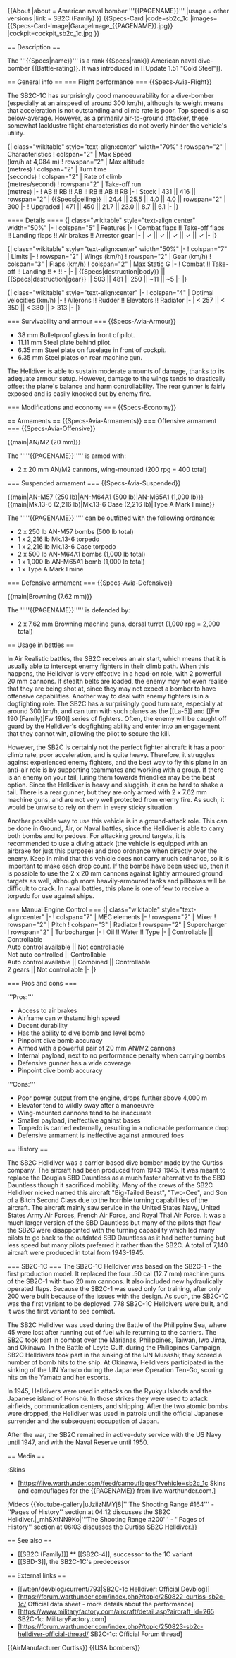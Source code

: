 {{About
|about = American naval bomber '''{{PAGENAME}}'''
|usage = other versions
|link = SB2C (Family)
}}
{{Specs-Card
|code=sb2c_1c
|images={{Specs-Card-Image|GarageImage_{{PAGENAME}}.jpg}}
|cockpit=cockpit_sb2c_1c.jpg
}}

== Description ==

<!-- ''In the description, the first part should be about the history of and the creation and combat usage of the aircraft, as well as its key features. In the second part, tell the reader about the aircraft in the game. Insert a screenshot of the vehicle, so that if the novice player does not remember the vehicle by name, he will immediately understand what kind of vehicle the article is talking about.'' -->

The '''{{Specs|name}}''' is a rank {{Specs|rank}} American naval dive-bomber {{Battle-rating}}. It was introduced in [[Update 1.51 "Cold Steel"]].

== General info ==
=== Flight performance ===
{{Specs-Avia-Flight}}

<!-- ''Describe how the aircraft behaves in the air. Speed, manoeuvrability, acceleration and allowable loads - these are the most important characteristics of the vehicle.'' -->

The SB2C-1C has surprisingly good manoeuvrability for a dive-bomber (especially at an airspeed of around 300 km/h), although its weight means that acceleration is not outstanding and climb rate is poor. Top speed is also below-average. However, as a primarily air-to-ground attacker, these somewhat lacklustre flight characteristics do not overly hinder the vehicle's utility.

{| class="wikitable" style="text-align:center" width="70%"
! rowspan="2" | Characteristics
! colspan="2" | Max Speed<br>(km/h at 4,084 m)
! rowspan="2" | Max altitude<br>(metres)
! colspan="2" | Turn time<br>(seconds)
! colspan="2" | Rate of climb<br>(metres/second)
! rowspan="2" | Take-off run<br>(metres)
|-
! AB !! RB !! AB !! RB !! AB !! RB
|-
! Stock
| 431 || 416 || rowspan="2" | {{Specs|ceiling}} || 24.4 || 25.5 || 4.0 || 4.0 || rowspan="2" | 300
|-
! Upgraded
| 471 || 450 || 21.7 || 23.0 || 8.7 || 6.1
|-
|}

==== Details ====
{| class="wikitable" style="text-align:center" width="50%"
|-
! colspan="5" | Features
|-
! Combat flaps !! Take-off flaps !! Landing flaps !! Air brakes !! Arrestor gear
|-
| ✓ || ✓ || ✓ || ✓ || ✓ <!-- ✓ -->
|-
|}

{| class="wikitable" style="text-align:center" width="50%"
|-
! colspan="7" | Limits
|-
! rowspan="2" | Wings (km/h)
! rowspan="2" | Gear (km/h)
! colspan="3" | Flaps (km/h)
! colspan="2" | Max Static G
|-
! Combat !! Take-off !! Landing !! + !! -
|-
| {{Specs|destruction|body}} || {{Specs|destruction|gear}} || 503 || 481 || 250 || ~11 || ~5
|-
|}

{| class="wikitable" style="text-align:center"
|-
! colspan="4" | Optimal velocities (km/h)
|-
! Ailerons !! Rudder !! Elevators !! Radiator
|-
| < 257 || < 350 || < 380 || > 313
|-
|}

=== Survivability and armour ===
{{Specs-Avia-Armour}}

<!-- ''Examine the survivability of the aircraft. Note how vulnerable the structure is and how secure the pilot is, whether the fuel tanks are armoured, etc. Describe the armour, if there is any, and also mention the vulnerability of other critical aircraft systems.'' -->

- 38 mm Bulletproof glass in front of pilot.
- 11.11 mm Steel plate behind pilot.
- 6.35 mm Steel plate on fuselage in front of cockpit.
- 6.35 mm Steel plates on rear machine gun.

The Helldiver is able to sustain moderate amounts of damage, thanks to its adequate armour setup. However, damage to the wings tends to drastically offset the plane's balance and harm controllability. The rear gunner is fairly exposed and is easily knocked out by enemy fire.

=== Modifications and economy ===
{{Specs-Economy}}

== Armaments ==
{{Specs-Avia-Armaments}}
=== Offensive armament ===
{{Specs-Avia-Offensive}}

<!-- ''Describe the offensive armament of the aircraft, if any. Describe how effective the cannons and machine guns are in a battle, and also what belts or drums are better to use. If there is no offensive weaponry, delete this subsection.'' -->

{{main|AN/M2 (20 mm)}}

The '''''{{PAGENAME}}''''' is armed with:

- 2 x 20 mm AN/M2 cannons, wing-mounted (200 rpg = 400 total)

=== Suspended armament ===
{{Specs-Avia-Suspended}}

<!-- ''Describe the aircraft's suspended armament: additional cannons under the wings, bombs, rockets and torpedoes. This section is especially important for bombers and attackers. If there is no suspended weaponry remove this subsection.'' -->

{{main|AN-M57 (250 lb)|AN-M64A1 (500 lb)|AN-M65A1 (1,000 lb)}}
{{main|Mk.13-6 (2,216 lb)|Mk.13-6 Case (2,216 lb)|Type A Mark I mine}}

The '''''{{PAGENAME}}''''' can be outfitted with the following ordnance:

- 2 x 250 lb AN-M57 bombs (500 lb total)
- 1 x 2,216 lb Mk.13-6 torpedo
- 1 x 2,216 lb Mk.13-6 Case torpedo
- 2 x 500 lb AN-M64A1 bombs (1,000 lb total)
- 1 x 1,000 lb AN-M65A1 bomb (1,000 lb total)
- 1 x Type A Mark I mine

=== Defensive armament ===
{{Specs-Avia-Defensive}}

<!-- ''Defensive armament with turret machine guns or cannons, crewed by gunners. Examine the number of gunners and what belts or drums are better to use. If defensive weaponry is not available, remove this subsection.'' -->

{{main|Browning (7.62 mm)}}

The '''''{{PAGENAME}}''''' is defended by:

- 2 x 7.62 mm Browning machine guns, dorsal turret (1,000 rpg = 2,000 total)

== Usage in battles ==

<!-- ''Describe the tactics of playing in the aircraft, the features of using aircraft in a team and advice on tactics. Refrain from creating a "guide" - do not impose a single point of view, but instead, give the reader food for thought. Examine the most dangerous enemies and give recommendations on fighting them. If necessary, note the specifics of the game in different modes (AB, RB, SB).'' -->

In Air Realistic battles, the SB2C receives an air start, which means that it is usually able to intercept enemy fighters in their climb path. When this happens, the Helldiver is very effective in a head-on role, with 2 powerful 20 mm cannons. If stealth belts are loaded, the enemy may not even realise that they are being shot at, since they may not expect a bomber to have offensive capabilities. Another way to deal with enemy fighters is in a dogfighting role. The SB2C has a surprisingly good turn rate, especially at around 300 km/h, and can turn with such planes as the [[La-5]] and [[Fw 190 (Family)|Fw 190]] series of fighters. Often, the enemy will be caught off guard by the Helldiver's dogfighting ability and enter into an engagement that they cannot win, allowing the pilot to secure the kill.

However, the SB2C is certainly not the perfect fighter aircraft: it has a poor climb rate, poor acceleration, and is quite heavy. Therefore, it struggles against experienced enemy fighters, and the best way to fly this plane in an anti-air role is by supporting teammates and working with a group. If there is an enemy on your tail, luring them towards friendlies may be the best option. Since the Helldiver is heavy and sluggish, it can be hard to shake a tail. There is a rear gunner, but they are only armed with 2 x 7.62 mm machine guns, and are not very well protected from enemy fire. As such, it would be unwise to rely on them in every sticky situation.

Another possible way to use this vehicle is in a ground-attack role. This can be done in Ground, Air, or Naval battles, since the Helldiver is able to carry both bombs and torpedoes. For attacking ground targets, it is recommended to use a diving attack (the vehicle is equipped with an airbrake for just this purpose) and drop ordnance when directly over the enemy. Keep in mind that this vehicle does not carry much ordnance, so it is important to make each drop count. If the bombs have been used up, then it is possible to use the 2 x 20 mm cannons against lightly armoured ground targets as well, although more heavily-armoured tanks and pillboxes will be difficult to crack. In naval battles, this plane is one of few to receive a torpedo for use against ships.

=== Manual Engine Control ===
{| class="wikitable" style="text-align:center"
|-
! colspan="7" | MEC elements
|-
! rowspan="2" | Mixer
! rowspan="2" | Pitch
! colspan="3" | Radiator
! rowspan="2" | Supercharger
! rowspan="2" | Turbocharger
|-
! Oil !! Water !! Type
|-
| Controllable || Controllable<br>Auto control available || Not controllable<br>Not auto controlled || Controllable<br>Auto control available || Combined || Controllable<br>2 gears || Not controllable
|-
|}

=== Pros and cons ===

<!-- ''Summarise and briefly evaluate the vehicle in terms of its characteristics and combat effectiveness. Mark its pros and cons in the bulleted list. Try not to use more than 6 points for each of the characteristics. Avoid using categorical definitions such as "bad", "good" and the like - use substitutions with softer forms such as "inadequate" and "effective".'' -->

'''Pros:'''

- Access to air brakes
- Airframe can withstand high speed
- Decent durability
- Has the ability to dive bomb and level bomb
- Pinpoint dive bomb accuracy
- Armed with a powerful pair of 20 mm AN/M2 cannons
- Internal payload, next to no performance penalty when carrying bombs
- Defensive gunner has a wide coverage
- Pinpoint dive bomb accuracy

'''Cons:'''

- Poor power output from the engine, drops further above 4,000 m
- Elevator tend to wildly sway after a manoeuvre
- Wing-mounted cannons tend to be inaccurate
- Smaller payload, ineffective against bases
- Torpedo is carried externally, resulting in a noticeable performance drop
- Defensive armament is ineffective against armoured foes

== History ==

<!-- ''Describe the history of the creation and combat usage of the aircraft in more detail than in the introduction. If the historical reference turns out to be too long, take it to a separate article, taking a link to the article about the vehicle and adding a block "/History" (example: <nowiki>https://wiki.warthunder.com/(Vehicle-name)/History</nowiki>) and add a link to it here using the <code>main</code> template. Be sure to reference text and sources by using <code><nowiki><ref></ref></nowiki></code>, as well as adding them at the end of the article with <code><nowiki><references /></nowiki></code>. This section may also include the vehicle's dev blog entry (if applicable) and the in-game encyclopedia description (under <code><nowiki>=== In-game description ===</nowiki></code>, also if applicable).'' -->

The SB2C Helldiver was a carrier-based dive bomber made by the Curtiss company. The aircraft had been produced from 1943-1945. It was meant to replace the Douglas SBD Dauntless as a much faster alternative to the SBD Dauntless though it sacrificed mobility. Many of the crews of the SB2C Helldiver nicked named this aircraft "Big-Tailed Beast", "Two-Cee", and Son of a Bitch Second Class due to the horrible turning capabilities of the aircraft. The aircraft mainly saw service in the United States Navy, United States Army Air Forces, French Air Force, and Royal Thai Air Force. It was a much larger version of the SBD Dauntless but many of the pilots that flew the SB2C were disappointed with the turning capability which led many pilots to go back to the outdated SBD Dauntless as it had better turning but less speed but many pilots preferred it rather than the SB2C. A total of 7,140 aircraft were produced in total from 1943-1945.

=== SB2C-1C ===
The SB2C-1C Helldiver was based on the SB2C-1 - the first production model. It replaced the four .50 cal (12.7 mm) machine guns of the SB2C-1 with two 20 mm cannons. It also included new hydraulically operated flaps. Because the SB2C-1 was used only for training, after only 200 were built because of the issues with the design. As such, the SB2C-1C was the first variant to be deployed. 778 SB2C-1C Helldivers were built, and it was the first variant to see combat.

The SB2C Helldiver was used during the Battle of the Philippine Sea, where 45 were lost after running out of fuel while returning to the carriers. The SB2C took part in combat over the Marianas, Philippines, Taiwan, Iwo Jima, and Okinawa. In the Battle of Leyte Gulf, during the Philippines Campaign, SB2C Helldivers took part in the sinking of the IJN Musashi; they scored a number of bomb hits to the ship. At Okinawa, Helldivers participated in the sinking of the IJN Yamato during the Japanese Operation Ten-Go, scoring hits on the Yamato and her escorts.

In 1945, Helldivers were used in attacks on the Ryukyu Islands and the Japanese island of Honshū. In those strikes they were used to attack airfields, communication centers, and shipping. After the two atomic bombs were dropped, the Helldiver was used in patrols until the official Japanese surrender and the subsequent occupation of Japan.

After the war, the SB2C remained in active-duty service with the US Navy until 1947, and with the Naval Reserve until 1950.

== Media ==

<!-- ''Excellent additions to the article would be video guides, screenshots from the game, and photos.'' -->

;Skins

- [https://live.warthunder.com/feed/camouflages/?vehicle=sb2c_1c Skins and camouflages for the {{PAGENAME}} from live.warthunder.com.]

;Videos
{{Youtube-gallery|uJziizNMYj8|'''The Shooting Range #164''' - ''Pages of History'' section at 04:12 discusses the SB2C Helldiver.|_mhSXtNN9Ko|'''The Shooting Range #200''' - ''Pages of History'' section at 06:03 discusses the Curtiss SB2C Helldiver.}}

== See also ==

<!-- ''Links to the articles on the War Thunder Wiki that you think will be useful for the reader, for example:''
* ''reference to the series of the aircraft;''
* ''links to approximate analogues of other nations and research trees.'' -->

- [[SB2C (Family)]]
  \*\* [[SB2C-4]], successor to the 1C variant
- [[SBD-3]], the SB2C-1C's predecessor

== External links ==

<!-- ''Paste links to sources and external resources, such as:''
* ''topic on the official game forum;''
* ''other literature.'' -->

- [[wt:en/devblog/current/793|SB2C-1c Helldiver: Official Devblog]]
- [https://forum.warthunder.com/index.php?/topic/250822-curtiss-sb2c-1c/ Official data sheet - more details about the performance]
- [https://www.militaryfactory.com/aircraft/detail.asp?aircraft_id=265 SB2C-1c: MilitaryFactory.com]
- [https://forum.warthunder.com/index.php?/topic/250823-sb2c-helldiver-official-thread/ SB2C-1c: Official Forum thread]

{{AirManufacturer Curtiss}}
{{USA bombers}}
